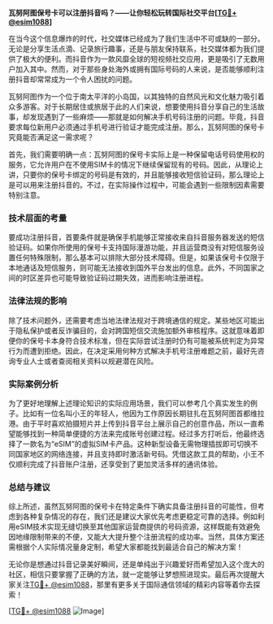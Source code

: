 **瓦努阿图保号卡可以注册抖音吗？——让你轻松玩转国际社交平台[[TG💪+ @esim1088](https://t.me/s/esim1088)]**

在当今这个信息爆炸的时代，社交媒体已经成为了我们生活中不可或缺的一部分。无论是分享生活点滴、记录旅行趣事，还是与朋友保持联系，社交媒体都为我们提供了极大的便利。而抖音作为一款风靡全球的短视频社交应用，更是吸引了无数用户加入其中。然而，对于那些身处海外或拥有国际号码的人来说，是否能够顺利注册抖音却常常成为一个令人困扰的问题。

瓦努阿图作为一个位于南太平洋的小岛国，以其独特的自然风光和文化魅力吸引着众多游客。对于长期居住或旅居于此的人们来说，想要使用抖音分享自己的生活故事，却发现遇到了一些麻烦——那就是如何解决手机号码注册的问题。毕竟，抖音要求每位新用户必须通过手机号进行验证才能完成注册。那么，瓦努阿图的保号卡究竟能否满足这一需求呢？

首先，我们需要明确一点：瓦努阿图的保号卡实际上是一种保留电话号码使用权的服务，它允许用户在不使用SIM卡的情况下继续保留现有的号码。因此，从理论上讲，只要你的保号卡绑定的号码是有效的，并且能够接收短信验证码，那么理论上是可以用来注册抖音的。不过，在实际操作过程中，可能会遇到一些限制因素需要特别注意。

### 技术层面的考量

要成功注册抖音，首要条件就是确保手机能够正常接收来自抖音服务器发送的短信验证码。如果你所使用的保号卡支持国际漫游功能，并且运营商没有对短信服务设置任何特殊限制，那么基本可以排除大部分技术障碍。但是，如果该保号卡仅限于本地通话及短信服务，则可能无法接收到国外平台发出的信息。此外，不同国家之间的时区差异也可能导致验证码过期失效，进而影响注册进程。

### 法律法规的影响

除了技术问题外，还需要考虑当地法律法规对于跨境通信的规定。某些地区可能出于隐私保护或者反诈骗目的，会对跨国短信交流施加额外审核程序。这就意味着即便你的保号卡本身符合技术标准，但在实际尝试注册时仍有可能被系统判定为异常行为而遭到拒绝。因此，在决定采用何种方式解决手机号注册难题之前，最好先咨询专业人士或者查阅相关资料以规避潜在风险。

### 实际案例分析

为了更好地理解上述理论知识的实际应用场景，我们可以参考几个真实发生的例子。比如有一位名叫小王的年轻人，他因为工作原因长期驻扎在瓦努阿图首都维拉港。由于平时喜欢拍摄短片并上传到抖音平台上展示自己的创意作品，所以一直希望能够找到一种简单便捷的方法来完成账号创建过程。经过多方打听后，他最终选择了一款名为“eSIM”的虚拟SIM卡产品。这种新型设备无需物理插拔即可切换不同国家地区的网络连接，并且支持即时激活新号码。凭借这款工具的帮助，小王不仅顺利完成了抖音账户注册，还享受到了更加灵活多样的通讯体验。

### 总结与建议

综上所述，虽然瓦努阿图的保号卡在特定条件下确实具备注册抖音的可能性，但考虑到各种复杂情况的存在，我们还是建议大家优先考虑更稳定可靠的选择。例如利用eSIM技术实现无缝切换至其他国家运营商提供的号码资源，这样既能有效避免因地缘限制带来的不便，又能大大提升整个注册流程的成功率。当然，具体方案还需根据个人实际情况量身定制，希望大家都能找到最适合自己的解决方案！

无论你是想通过抖音记录美好瞬间，还是单纯出于兴趣爱好而希望加入这个庞大的社区，相信只要掌握了正确的方法，就一定能够让梦想照进现实。最后再次提醒大家关注[TG💪+ @esim1088](https://t.me/s/esim1088)，那里有更多关于国际通信领域的精彩内容等着你去探索！

[[TG💪+ @esim1088](https://t.me/s/esim1088) ![Image](https://i.postimg.cc/4NQfJmqS/Snipaste-2025-05-13-00-14-12.png)]